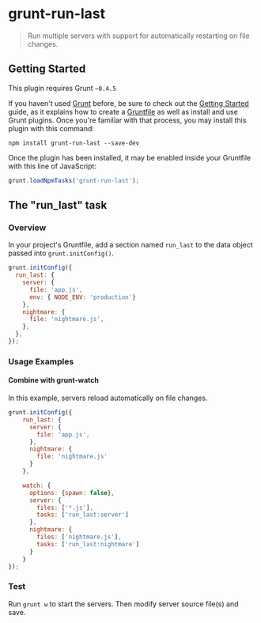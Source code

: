 # grunt-run-last

> Run multiple servers with support for automatically restarting on file changes.

## Getting Started
This plugin requires Grunt `~0.4.5`

If you haven't used [Grunt](http://gruntjs.com/) before, be sure to check out the [Getting Started](http://gruntjs.com/getting-started) guide, as it explains how to create a [Gruntfile](http://gruntjs.com/sample-gruntfile) as well as install and use Grunt plugins. Once you're familiar with that process, you may install this plugin with this command:

```shell
npm install grunt-run-last --save-dev
```

Once the plugin has been installed, it may be enabled inside your Gruntfile with this line of JavaScript:

```js
grunt.loadNpmTasks('grunt-run-last');
```

## The "run_last" task

### Overview
In your project's Gruntfile, add a section named `run_last` to the data object passed into `grunt.initConfig()`.

```js
grunt.initConfig({
  run_last: {
    server: {
      file: 'app.js',
      env: { NODE_ENV: 'production'}
    },
    nightmare: {
      file: 'nightmare.js',
    },
  },
});
```

### Usage Examples
####  Combine with grunt-watch
In this example, servers reload automatically on file changes.

```js
grunt.initConfig({
    run_last: {
      server: {
        file: 'app.js',
      },
      nightmare: {
        file: 'nightmare.js'
      }
    },

    watch: {
      options: {spawn: false},
      server: {
        files: ['*.js'],
        tasks: ['run_last:server']
      },
      nightmare: {
        files: ['nightmare.js'],
        tasks: ['run_last:nightmare']
      }
    }
});
```

### Test

Run `grunt w` to start the servers. Then modify server source file(s) and save.